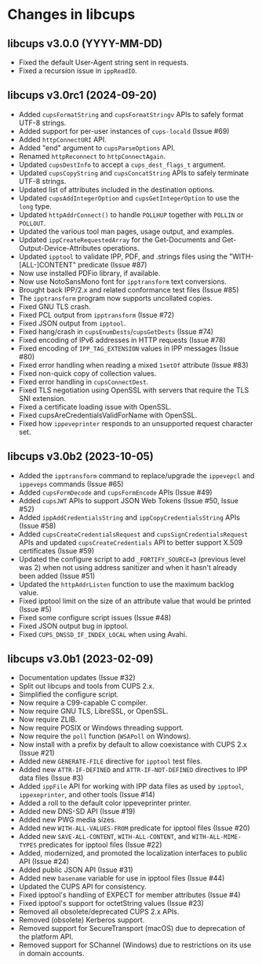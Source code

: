Changes in libcups
==================

libcups v3.0.0 (YYYY-MM-DD)
---------------------------

- Fixed the default User-Agent string sent in requests.
- Fixed a recursion issue in `ippReadIO`.


libcups v3.0rc1 (2024-09-20)
----------------------------

- Added `cupsFormatString` and `cupsFormatStringv` APIs to safely format UTF-8
  strings.
- Added support for per-user instances of `cups-locald` (Issue #69)
- Added `httpConnectURI` API.
- Added "end" argument to `cupsParseOptions` API.
- Renamed `httpReconnect` to `httpConnectAgain`.
- Updated `cupsDestInfo` to accept a `cups_dest_flags_t` argument.
- Updated `cupsCopyString` and `cupsConcatString` APIs to safely terminate UTF-8
  strings.
- Updated list of attributes included in the destination options.
- Updated `cupsAddIntegerOption` and `cupsGetIntegerOption` to use the `long`
  type.
- Updated `httpAddrConnect()` to handle `POLLHUP` together with `POLLIN` or
  `POLLOUT`.
- Updated the various tool man pages, usage output, and examples.
- Updated `ippCreateRequestedArray` for the Get-Documents and
  Get-Output-Device-Attributes operations.
- Updated `ipptool` to validate IPP, PDF, and .strings files using the
  "WITH-[ALL-]CONTENT" predicate (Issue #87)
- Now use installed PDFio library, if available.
- Now use NotoSansMono font for `ipptransform` text conversions.
- Brought back IPP/2.x and related conformance test files (Issue #85)
- The `ipptransform` program now supports uncollated copies.
- Fixed GNU TLS crash.
- Fixed PCL output from `ipptransform` (Issue #72)
- Fixed JSON output from `ipptool`.
- Fixed hang/crash in `cupsEnumDests`/`cupsGetDests` (Issue #74)
- Fixed encoding of IPv6 addresses in HTTP requests (Issue #78)
- Fixed encoding of `IPP_TAG_EXTENSION` values in IPP messages (Issue #80)
- Fixed error handling when reading a mixed `1setOf` attribute (Issue #83)
- Fixed non-quick copy of collection values.
- Fixed error handling in `cupsConnectDest`.
- Fixed TLS negotiation using OpenSSL with servers that require the TLS SNI
  extension.
- Fixed a certificate loading issue with OpenSSL.
- Fixed cupsAreCredentialsValidForName with OpenSSL.
- Fixed how `ippeveprinter` responds to an unsupported request character set.


libcups v3.0b2 (2023-10-05)
---------------------------

- Added the `ipptransform` command to replace/upgrade the `ippevepcl` and
  `ippeveps` commands (Issue #65)
- Added `cupsFormDecode` and `cupsFormEncode` APIs (Issue #49)
- Added `cupsJWT` APIs to support JSON Web Tokens (Issue #50, Issue #52)
- Added `ippAddCredentialsString` and `ippCopyCredentialsString` APIs
  (Issue #58)
- Added `cupsCreateCredentialsRequest` and `cupsSignCredentialsRequest` APIs and
  updated `cupsCreateCredentials` API to better support X.509 certificates
  (Issue #59)
- Updated the configure script to add `_FORTIFY_SOURCE=3` (previous level was 2)
  when not using address sanitizer and when it hasn't already been added
  (Issue #51)
- Updated the `httpAddrListen` function to use the maximum backlog value.
- Fixed ipptool limit on the size of an attribute value that would be printed
  (Issue #5)
- Fixed some configure script issues (Issue #48)
- Fixed JSON output bug in ipptool.
- Fixed `CUPS_DNSSD_IF_INDEX_LOCAL` when using Avahi.


libcups v3.0b1 (2023-02-09)
---------------------------

- Documentation updates (Issue #32)
- Split out libcups and tools from CUPS 2.x.
- Simplified the configure script.
- Now require a C99-capable C compiler.
- Now require GNU TLS, LibreSSL, or OpenSSL.
- Now require ZLIB.
- Now require POSIX or Windows threading support.
- Now require the `poll` function (`WSAPoll` on Windows).
- Now install with a prefix by default to allow coexistance with CUPS 2.x
  (Issue #21)
- Added new `GENERATE-FILE` directive for `ipptool` test files.
- Added new `ATTR-IF-DEFINED` and `ATTR-IF-NOT-DEFINED` directives to IPP data
  files (Issue #3)
- Added `ippFile` API for working with IPP data files as used by `ipptool`,
  `ippexeprinter`, and other tools (Issue #14)
- Added a roll to the default color ippeveprinter printer.
- Added new DNS-SD API (Issue #19)
- Added new PWG media sizes.
- Added new `WITH-ALL-VALUES-FROM` predicate for ipptool files (Issue #20)
- Added new `SAVE-ALL-CONTENT`, `WITH-ALL-CONTENT`, and `WITH-ALL-MIME-TYPES`
  predicates for ipptool files (Issue #22)
- Added, modernized, and promoted the localization interfaces to public API
  (Issue #24)
- Added public JSON API (Issue #31)
- Added new `basename` variable for use in ipptool files (Issue #44)
- Updated the CUPS API for consistency.
- Fixed ipptool's handling of EXPECT for member attributes (Issue #4)
- Fixed ipptool's support for octetString values (Issue #23)
- Removed all obsolete/deprecated CUPS 2.x APIs.
- Removed (obsolete) Kerberos support.
- Removed support for SecureTransport (macOS) due to deprecation of the platform
  API.
- Removed support for SChannel (Windows) due to restrictions on its use in
  domain accounts.

